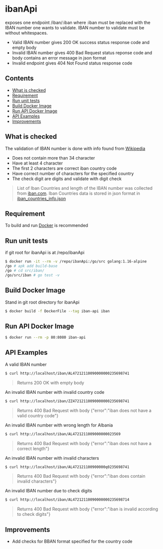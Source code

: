# ibanApi
exposes one endpoint /iban/:iban where :iban must be replaced with the IBAN number one wants to validate. IBAN number to validate must be without whitespaces.
- Valid IBAN number gives 200 OK success status response code and empty body
- Invalid IBAN number gives 400 Bad Request status reponse code and body contains an error message in json format
- Invalid endpoint gives 404 Not Found status response code

## Contents
- [What is checked](#what-is-checked)
- [Requirement](#requirement)
- [Run unit tests](#run-unit-tests)
- [Build Docker Image](#build-docker-image)
- [Run API Docker Image](#run-api-docker-image)
- [API Examples](#api-examples)
- [Improvements](#improvements)

## What is checked
The validation of IBAN number is done with info found from [Wikipedia](https://en.wikipedia.org/wiki/International_Bank_Account_Number#Algorithms)
- Does not contain more than 34 character
- Have at least 4 character
- The first 2 characters are correct iban country code
- Have correct number of characters for the specified country
- The check digit are digits and validate with digit check
> List of Iban Countries and length of the IBAN number was collected from [iban.com](https://www.iban.com/structure).
> Iban Countries data is stored in json format in [iban_countries_info.json](iban/iban_countries_info.json)

## Requirement
To build and run [Docker](https://docs.docker.com/get-docker/) is recommended

## Run unit tests
if git root for ibanApi is at /repo/ibanApi
```sh
$ docker run -it --rm -v /repo/ibanApi:/go/src golang:1.16-alpine
/go # apk add build-base
/go # cd src/iban/
/go/src/iban # go test -v
```

## Build Docker Image
Stand in git root directory for ibanApi
```sh
$ docker build -f DockerFile --tag iban-api iban
```

## Run API Docker Image
```sh
$ docker run --rm -p 80:8080 iban-api
```

## API Examples
A valid IBAN number
```sh
$ curl http://localhost/iban/AL47212110090000000235698741
```
> Returns 200 OK with empty body

An invalid IBAN number with invalid country code
```sh
$ curl http://localhost/iban/ZZ47212110090000000235698741
```
> Returns 400 Bad Request with body {"error":"iban does not have a valid country code"}

An invalid IBAN number with wrong length for Albania
```sh
$ curl http://localhost/iban/AL4721211009000000023569
```
> Returns 400 Bad Request with body {"error":"iban does not have a correct length"}

An invalid IBAN number with invalid characters
```sh
$ curl http://localhost/iban/AL472121100900000q0235698741
```
> Returns 400 Bad Request with body {"error":"iban does contain invalid characters"}

An invalid IBAN number due to check digits
```sh
$ curl http://localhost/iban/AL47212110090000000235698714
```
> Returns 400 Bad Request with body {"error":"iban is invalid according to check digits"}

## Improvements
- Add checks for BBAN format specified for the country code